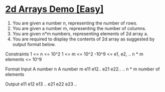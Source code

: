 # [2d Arrays Demo [Easy]](https://nados.io/question/2d-arrays-demo)

1. You are given a number n, representing the number of rows.
2. You are given a number m, representing the number of columns.
3. You are given n*m numbers, representing elements of 2d array a.
4. You are required to display the contents of 2d array as suggested by output format below.

Constraints
1 <= n <= 10^2
1 <= m <= 10^2
-10^9 <= e1, e2, .. n * m elements <= 10^9

Format
Input
A number n
A number m
e11
e12..
e21
e22..
.. n * m number of elements

Output
e11 e12 e13 ..
e21 e22 e23 ..
